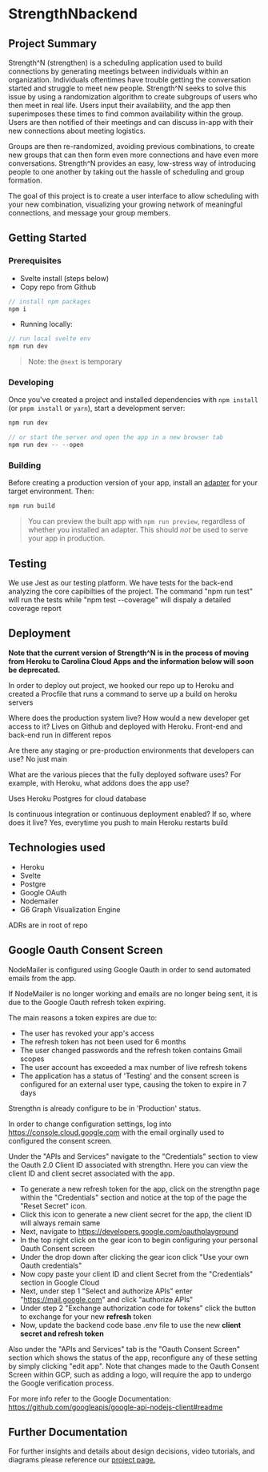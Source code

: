 # StrengthNbackend

## Project Summary

Strength^N (strengthen) is a scheduling application used to build connections by generating meetings between individuals within an organization. Individuals oftentimes have trouble getting the conversation started and struggle to meet new people. Strength^N seeks to solve this issue by using a randomization algorithm to create subgroups of users who then meet in real life. Users input their availability, and the app then superimposes these times to find common availability within the group. Users are then notified of their meetings and can discuss in-app with their new connections about meeting logistics.

Groups are then re-randomized, avoiding previous combinations, to create new groups that can then form even more connections and have even more conversations. Strength^N provides an easy, low-stress way of introducing people to one another by taking out the hassle of scheduling and group formation.

The goal of this project is to create a user interface to allow scheduling with your new combination, visualizing your growing network of meaningful connections, and message your group members.

## Getting Started

### Prerequisites

- Svelte install (steps below)
- Copy repo from Github

```javascript
// install npm packages
npm i

```

- Running locally:

```javascript
// run local svelte env
npm run dev

```

> Note: the `@next` is temporary

### Developing

Once you've created a project and installed dependencies with `npm install` (or `pnpm install` or `yarn`), start a development server:

```javascript
npm run dev

// or start the server and open the app in a new browser tab
npm run dev -- --open
```

### Building

Before creating a production version of your app, install an [adapter](https://kit.svelte.dev/docs#adapters) for your target environment. Then:

```bash
npm run build
```

> You can preview the built app with `npm run preview`, regardless of whether you installed an adapter. This should _not_ be used to serve your app in production.

## Testing

We use Jest as our testing platform. We have tests for the back-end analyzing the core capibilties of the project. The command "npm run test" will run the tests while "npm test --coverage" will dispaly a detailed coverage report

## Deployment

**Note that the current version of Strength^N is in the process of moving from Heroku to Carolina Cloud Apps and the information below will soon be deprecated.** 

In order to deploy out project, we hooked our repo up to Heroku and created a Procfile that runs a command to serve up a build on heroku servers

Where does the production system live? How would a new developer get access to it? Lives on Github and deployed with Heroku. Front-end and back-end run in different repos

Are there any staging or pre-production environments that developers can use? No just main

What are the various pieces that the fully deployed software uses? For example, with Heroku, what addons does the app use?

Uses Heroku Postgres for cloud database

Is continuous integration or continuous deployment enabled? If so, where does it live?
Yes, everytime you push to main Heroku restarts build

## Technologies used

- Heroku
- Svelte
- Postgre
- Google OAuth
- Nodemailer
- G6 Graph Visualization Engine

ADRs are in root of repo

## Google Oauth Consent Screen

NodeMailer is configured using Google Oauth in order to send automated emails from the app.

If NodeMailer is no longer working and emails are no longer being sent, it is due to the Google Oauth refresh token expiring. 

The main reasons a token expires are due to:
* The user has revoked your app's access
* The refresh token has not been used for 6 months
* The user changed passwords and the refresh token contains Gmail scopes
* The user account has exceeded a max number of live refresh tokens
* The application has a status of 'Testing' and the consent screen is configured for an external user type, causing the token to expire in 7 days

Strengthn is already configure to be in 'Production' status. 

In order to change configuration settings, log into https://console.cloud.google.com with the email orginally used to configured the consent screen.

Under the "APIs and Services" navigate to the "Credentials" section to view the Oauth 2.0 Client ID associated with strengthn. Here you can view the client ID and client secret associated with the app.
* To generate a new refresh token for the app, click on the strengthn page within the "Credentials" section and notice at the top of the page the "Reset Secret" icon.
* Click this icon to generate a new client secret for the app, the client ID will always remain same 
* Next, navigate to https://developers.google.com/oauthplayground
* In the top right click on the gear icon to begin configuring your personal Oauth Consent screen 
* Under the drop down after clicking the gear icon click "Use your own Oauth credentials" 
* Now copy paste your client ID and client Secret from the "Credentials" section in Google Cloud
* Next, under step 1 "Select and authorize APIs" enter "https://mail.google.com" and click "authorize APIs"
* Under step 2 "Exchange authorization code for tokens" click the button to exchange for your new **refresh** token
* Now, update the backend code base .env file to use the new **client secret and refresh token** 

Also under the "APIs and Services" tab is the "Oauth Consent Screen" section which shows the status of the app, reconfigure any of these setting by simply clicking "edit app".
Note that changes made to the Oauth Consent Screen within GCP, such as adding a logo, will require the app to undergo the Google verification process. 

For more info refer to the Google Documentation: https://github.com/googleapis/google-api-nodejs-client#readme

## Further Documentation 

For further insights and details about design decisions, video tutorials, and diagrams please reference our [project page.](https://tarheels.live/comp523teamjrme/) 

